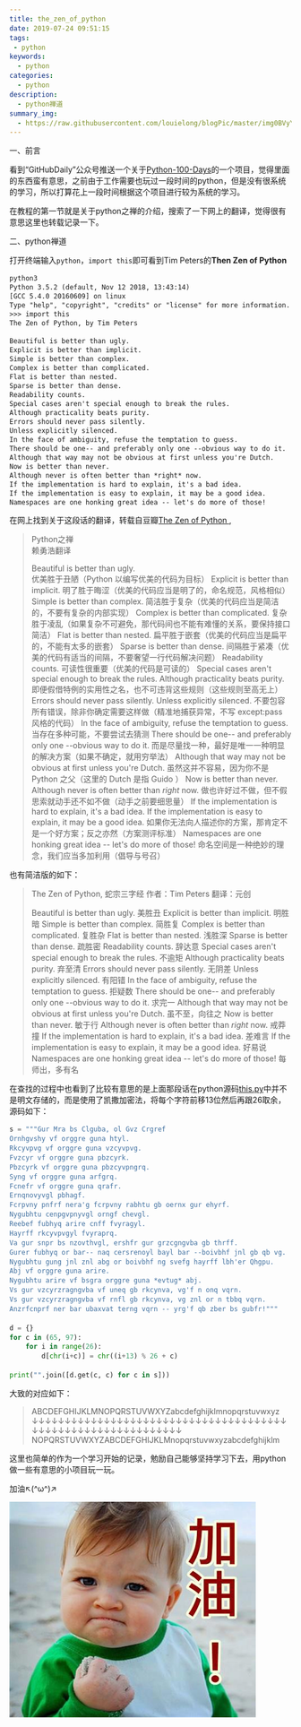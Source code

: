 ```yaml
---
title: the_zen_of_python
date: 2019-07-24 09:51:15
tags:
 - python
keywords:
  - python
categories:
  - python
description:
  - python禅道
summary_img:
  - https://raw.githubusercontent.com/louielong/blogPic/master/img0BVyYQ1sS8U8GkC920F3.png
---
```


一、前言

看到“GitHubDaily”公众号推送一个关于[Python-100-Days](https://github.com/jackfrued/Python-100-Days)的一个项目，觉得里面的东西蛮有意思，之前由于工作需要也玩过一段时间的python，但是没有很系统的学习，所以打算花上一段时间根据这个项目进行较为系统的学习。

在教程的第一节就是关于python之禅的介绍，搜索了一下网上的翻译，觉得很有意思这里也转载记录一下。

二、python禅道

打开终端输入`python`，`import this`即可看到Tim Peters的**Then Zen of Python**

```shell
python3
Python 3.5.2 (default, Nov 12 2018, 13:43:14)
[GCC 5.4.0 20160609] on linux
Type "help", "copyright", "credits" or "license" for more information.
>>> import this
The Zen of Python, by Tim Peters

Beautiful is better than ugly.
Explicit is better than implicit.
Simple is better than complex.
Complex is better than complicated.
Flat is better than nested.
Sparse is better than dense.
Readability counts.
Special cases aren't special enough to break the rules.
Although practicality beats purity.
Errors should never pass silently.
Unless explicitly silenced.
In the face of ambiguity, refuse the temptation to guess.
There should be one-- and preferably only one --obvious way to do it.
Although that way may not be obvious at first unless you're Dutch.
Now is better than never.
Although never is often better than *right* now.
If the implementation is hard to explain, it's a bad idea.
If the implementation is easy to explain, it may be a good idea.
Namespaces are one honking great idea -- let's do more of those!
```

在网上找到关于这段话的翻译，转载自豆瓣[The Zen of Python ](https://www.douban.com/group/topic/3740034/),

>Python之禅  
>赖勇浩翻译
>
>Beautiful is better than ugly.   
>优美胜于丑陋（Python 以编写优美的代码为目标）
>Explicit is better than implicit.
>明了胜于晦涩（优美的代码应当是明了的，命名规范，风格相似）
>Simple is better than complex.
>简洁胜于复杂（优美的代码应当是简洁的，不要有复杂的内部实现）
>Complex is better than complicated.
>复杂胜于凌乱（如果复杂不可避免，那代码间也不能有难懂的关系，要保持接口简洁）
>Flat is better than nested.
>扁平胜于嵌套（优美的代码应当是扁平的，不能有太多的嵌套）
>Sparse is better than dense.
>间隔胜于紧凑（优美的代码有适当的间隔，不要奢望一行代码解决问题）
>Readability counts.
>可读性很重要（优美的代码是可读的）
>Special cases aren't special enough to break the rules. Although practicality beats purity.
>即便假借特例的实用性之名，也不可违背这些规则（这些规则至高无上）
>Errors should never pass silently. Unless explicitly silenced.
>不要包容所有错误，除非你确定需要这样做（精准地捕获异常，不写 except:pass 风格的代码）
>In the face of ambiguity, refuse the temptation to guess.
>当存在多种可能，不要尝试去猜测
>There should be one-- and preferably only one --obvious way to do it.
>而是尽量找一种，最好是唯一一种明显的解决方案（如果不确定，就用穷举法）
>Although that way may not be obvious at first unless you're Dutch.
>虽然这并不容易，因为你不是 Python 之父（这里的 Dutch 是指 Guido ）
>Now is better than never. Although never is often better than *right* now.
>做也许好过不做，但不假思索就动手还不如不做（动手之前要细思量）
>If the implementation is hard to explain, it's a bad idea. If the implementation is easy to explain, it may be a good idea.
>如果你无法向人描述你的方案，那肯定不是一个好方案；反之亦然（方案测评标准）
>Namespaces are one honking great idea -- let's do more of those!
>命名空间是一种绝妙的理念，我们应当多加利用（倡导与号召）

也有简洁版的如下：

>The Zen of Python, 
>蛇宗三字经
>作者：Tim Peters
>翻译：元创
>
>Beautiful is better than ugly. 
>美胜丑
>Explicit is better than implicit. 
>明胜暗
>Simple is better than complex. 
>简胜复
>Complex is better than complicated. 
>复胜杂
>Flat is better than nested. 
>浅胜深
>Sparse is better than dense. 
>疏胜密
>Readability counts. 
>辞达意
>Special cases aren't special enough to break the rules. 
>不逾矩
>Although practicality beats purity. 
>弃至清
>Errors should never pass silently. 
>无阴差
>Unless explicitly silenced. 
>有阳错
>In the face of ambiguity, refuse the temptation to guess. 
>拒疑数
>There should be one-- and preferably only one --obvious way to do it. 
>求完一
>Although that way may not be obvious at first unless you're Dutch. 
>虽不至，向往之
>Now is better than never. 
>敏于行
>Although never is often better than *right* now. 
>戒莽撞
>If the implementation is hard to explain, it's a bad idea. 
>差难言
>If the implementation is easy to explain, it may be a good idea. 
>好易说
>Namespaces are one honking great idea -- let's do more of those! 
>每师出，多有名

在查找的过程中也看到了比较有意思的是上面那段话在python源码[this.py](https://github.com/python/cpython/blob/master/Lib/this.py)中并不是明文存储的，而是使用了凯撒加密法，将每个字符前移13位然后再跟26取余，源码如下：

```python
s = """Gur Mra bs Clguba, ol Gvz Crgref
Ornhgvshy vf orggre guna htyl.
Rkcyvpvg vf orggre guna vzcyvpvg.
Fvzcyr vf orggre guna pbzcyrk.
Pbzcyrk vf orggre guna pbzcyvpngrq.
Syng vf orggre guna arfgrq.
Fcnefr vf orggre guna qrafr.
Ernqnovyvgl pbhagf.
Fcrpvny pnfrf nera'g fcrpvny rabhtu gb oernx gur ehyrf.
Nygubhtu cenpgvpnyvgl orngf chevgl.
Reebef fubhyq arire cnff fvyragyl.
Hayrff rkcyvpvgyl fvyraprq.
Va gur snpr bs nzovthvgl, ershfr gur grzcgngvba gb thrff.
Gurer fubhyq or bar-- naq cersrenoyl bayl bar --boivbhf jnl gb qb vg.
Nygubhtu gung jnl znl abg or boivbhf ng svefg hayrff lbh'er Qhgpu.
Abj vf orggre guna arire.
Nygubhtu arire vf bsgra orggre guna *evtug* abj.
Vs gur vzcyrzragngvba vf uneq gb rkcynva, vg'f n onq vqrn.
Vs gur vzcyrzragngvba vf rnfl gb rkcynva, vg znl or n tbbq vqrn.
Anzrfcnprf ner bar ubaxvat terng vqrn -- yrg'f qb zber bs gubfr!"""

d = {}
for c in (65, 97):
    for i in range(26):
        d[chr(i+c)] = chr((i+13) % 26 + c)

print("".join([d.get(c, c) for c in s]))
```

大致的对应如下：

>ABCDEFGHIJKLMNOPQRSTUVWXYZabcdefghijklmnopqrstuvwxyz
>↓↓↓↓↓↓↓↓↓↓↓↓↓↓↓↓↓↓↓↓↓↓↓↓↓↓↓↓↓↓↓↓↓↓↓↓↓↓↓↓↓↓↓↓↓↓↓↓↓↓↓↓↓↓↓↓↓↓↓↓↓↓
>NOPQRSTUVWXYZABCDEFGHIJKLMnopqrstuvwxyzabcdefghijklm

这里也简单的作为一个学习开始的记录，勉励自己能够坚持学习下去，用python做一些有意思的小项目玩一玩。

加油↖(^ω^)↗

![加油](https://raw.githubusercontent.com/louielong/blogPic/master/img1355839526-2935297530.jpg)